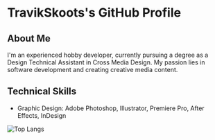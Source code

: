 # TravikSkoots's GitHub Profile

## About Me
I'm an experienced hobby developer, currently pursuing a degree as a Design Technical Assistant in Cross Media Design. My passion lies in software development and creating creative media content.

## Technical Skills
- Graphic Design: Adobe Photoshop, Illustrator, Premiere Pro, After Effects, InDesign

![Top Langs](https://github-readme-stats.vercel.app/api/top-langs/?username=TravikSkoot&langs_count=8)
